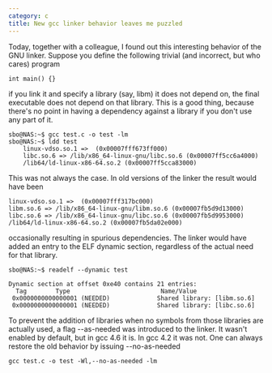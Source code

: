 ```yaml
---
category: c
title: New gcc linker behavior leaves me puzzled
---
```


Today, together with a colleague, I found out this interesting behavior
of the GNU linker. Suppose you define the following trivial (and
incorrect, but who cares) program

``` {.c}
int main() {}
```

if you link it and specify a library (say, libm) it does not depend on,
the final executable does not depend on that library. This is a good
thing, because there\'s no point in having a dependency against a
library if you don\'t use any part of it.

``` {.console}
sbo@NAS:~$ gcc test.c -o test -lm
sbo@NAS:~$ ldd test
    linux-vdso.so.1 =>  (0x00007fff673ff000)
    libc.so.6 => /lib/x86_64-linux-gnu/libc.so.6 (0x00007ff5cc6a4000)
    /lib64/ld-linux-x86-64.so.2 (0x00007ff5cca83000)
```

This was not always the case. In old versions of the linker the result
would have been

``` {.console}
linux-vdso.so.1 =>  (0x00007fff317bc000)
libm.so.6 => /lib/x86_64-linux-gnu/libm.so.6 (0x00007fb5d9d13000)
libc.so.6 => /lib/x86_64-linux-gnu/libc.so.6 (0x00007fb5d9953000)
/lib64/ld-linux-x86-64.so.2 (0x00007fb5da02e000)
```

occasionally resulting in spurious dependencies. The linker would have
added an entry to the ELF dynamic section, regardless of the actual need
for that library.

``` {.console}
sbo@NAS:~$ readelf --dynamic test

Dynamic section at offset 0xe40 contains 21 entries:
  Tag        Type                         Name/Value
 0x0000000000000001 (NEEDED)             Shared library: [libm.so.6]
 0x0000000000000001 (NEEDED)             Shared library: [libc.so.6]
```

To prevent the addition of libraries when no symbols from those
libraries are actually used, a flag \--as-needed was introduced to the
linker. It wasn\'t enabled by default, but in gcc 4.6 it is. In gcc 4.2
it was not. One can always restore the old behavior by issuing
\--no-as-needed

``` {.console}
gcc test.c -o test -Wl,--no-as-needed -lm
```
